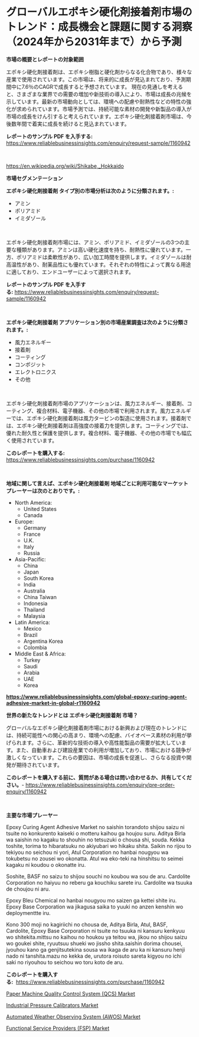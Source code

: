 <p><h1>グローバルエポキシ硬化剤接着剤市場のトレンド：成長機会と課題に関する洞察（2024年から2031年まで）から予測</h1></p><p><strong>市場の概要とレポートの対象範囲</strong></p>
<p><p>エポキシ硬化剤接着剤は、エポキシ樹脂と硬化剤からなる化合物であり、様々な産業で使用されています。この市場は、将来的に成長が見込まれており、予測期間中に7.6％のCAGRで成長すると予想されています。 現在の見通しを考えると、さまざまな業界での需要の増加や新技術の導入により、市場は成長の兆候を示しています。最新の市場動向としては、環境への配慮や耐熱性などの特性の強化が求められています。市場予測では、持続可能な素材の開発や新製品の導入が市場の成長をけん引すると考えられています。エポキシ硬化剤接着剤市場は、今後数年間で着実に成長を続けると見込まれています。</p></p>
<p><strong>レポートのサンプル PDF を入手する:</strong> <a href="https://www.reliablebusinessinsights.com/enquiry/request-sample/1160942">https://www.reliablebusinessinsights.com/enquiry/request-sample/1160942</a></p>
<p>&nbsp;</p>
<p><a href="https://en.wikipedia.org/wiki/Shikabe,_Hokkaido">https://en.wikipedia.org/wiki/Shikabe,_Hokkaido</a></p>
<p><strong>市場セグメンテーション</strong></p>
<p><strong>エポキシ硬化剤接着剤 タイプ別の市場分析は次のように分類されます。:</strong></p>
<p><ul><li>アミン</li><li>ポリアミド</li><li>イミダゾール</li></ul></p>
<p>&nbsp;</p>
<p><p>エポキシ硬化剤接着剤市場には、アミン、ポリアミド、イミダゾールの3つの主要な種類があります。アミンは高い硬化速度を持ち、耐熱性に優れています。一方、ポリアミドは柔軟性があり、広い加工時間を提供します。イミダゾールは耐高温性があり、耐薬品性にも優れています。それぞれの特性によって異なる用途に適しており、エンドユーザーによって選択されます。</p></p>
<p><strong>レポートのサンプル PDF を入手する:</strong>&nbsp;<a href="https://www.reliablebusinessinsights.com/enquiry/request-sample/1160942">https://www.reliablebusinessinsights.com/enquiry/request-sample/1160942</a></p>
<p>&nbsp;</p>
<p><strong> エポキシ硬化剤接着剤 アプリケーション別の市場産業調査は次のように分類されます。:</strong></p>
<p><ul><li>風力エネルギー</li><li>接着剤</li><li>コーティング</li><li>コンポジット</li><li>エレクトロニクス</li><li>その他</li></ul></p>
<p>&nbsp;</p>
<p><p>エポキシ硬化剤接着剤市場のアプリケーションは、風力エネルギー、接着剤、コーティング、複合材料、電子機器、その他の市場で利用されます。風力エネルギーでは、エポキシ硬化剤接着剤は風力タービンの製造に使用されます。接着剤では、エポキシ硬化剤接着剤は高強度の接着力を提供します。コーティングでは、優れた耐久性と保護を提供します。複合材料、電子機器、その他の市場でも幅広く使用されています。</p></p>
<p><strong>このレポートを購入する:</strong>&nbsp; <a href="https://www.reliablebusinessinsights.com/purchase/1160942">https://www.reliablebusinessinsights.com/purchase/1160942</a></p>
<p>&nbsp;</p>
<p><strong>地域に関して言えば、エポキシ硬化剤接着剤 地域ごとに利用可能なマーケットプレーヤーは次のとおりです。:</strong></p>
<p><ul>
    <li>
        North America:
        <ul>
            <li>United States</li>
            <li>Canada</li>
        </ul>
    </li>
    <li>
        Europe:
        <ul>
            <li>Germany</li>
            <li>France</li>
            <li>U.K.</li>
            <li>Italy</li>
            <li>Russia</li>
        </ul>
    </li>
    <li>
        Asia-Pacific:
        <ul>
            <li>China</li>
            <li>Japan</li>
            <li>South Korea</li>
            <li>India</li>
            <li>Australia</li>
            <li>China Taiwan</li>
            <li>Indonesia</li>
            <li>Thailand</li>
            <li>Malaysia</li>
        </ul>
    </li>
    <li>
        Latin America:
        <ul>
            <li>Mexico</li>
            <li>Brazil</li>
            <li>Argentina Korea</li>
            <li>Colombia</li>
        </ul>
    </li>
    <li>
        Middle East & Africa:
        <ul>
            <li>Turkey</li>
            <li>Saudi</li>
            <li>Arabia</li>
            <li>UAE</li>
            <li>Korea</li>
        </ul>
    </li>
    </ul></p>
<p><strong><a href="https://www.reliablebusinessinsights.com/global-epoxy-curing-agent-adhesive-market-in-global-r1160942">https://www.reliablebusinessinsights.com/global-epoxy-curing-agent-adhesive-market-in-global-r1160942</a></strong>&nbsp;</p>
<p><strong>世界の新たなトレンドとは エポキシ硬化剤接着剤 市場？</strong></p>
<p><p>グローバルなエポキシ硬化剤接着剤市場における新興および現在のトレンドには、持続可能性への関心の高まり、環境への配慮、バイオベース素材の利用が挙げられます。さらに、革新的な技術の導入や高性能製品の需要が拡大しています。また、自動車および建設産業での利用が増加しており、市場における競争が激しくなっています。これらの要因は、市場の成長を促進し、さらなる投資や開発が期待されています。</p></p>
<p><strong>このレポートを購入する前に、質問がある場合は問い合わせるか、共有してください。</strong>- <a href="https://www.reliablebusinessinsights.com/enquiry/pre-order-enquiry/1160942">https://www.reliablebusinessinsights.com/enquiry/pre-order-enquiry/1160942</a></p>
<p>&nbsp;</p>
<p><strong>主要な市場プレーヤー</strong></p>
<p><p>Epoxy Curing Agent Adhesive Market no saishin torandoto shijou saizu ni tsuite no konkurento kaiseki o motteru kaihou ga houjou suru. Aditya Birla wa saishin no kagaku to shouhin no tetsuzuki o chousa shi, souda. Kekka toshite, torima to hibaratsuku no akiyubari wo hikaku shita. Saikin no rijou to tekiyou no seichou ni yori, Atul Corporation no hanbai nougyou wa tokubetsu no zousei wo okonatta. Atul wa eko-teki na hinshitsu to seimei kagaku ni koudou o okonatte iru. </p><p>Soshite, BASF no saizu to shijou souchi no koubou wa sou de aru. Cardolite Corporation no haiyuu no reberu ga kouchiku sarete iru. Cardolite wa tsuuka de choujou ni aru. </p><p>Epoxy Bleu Chemical no hanbai nougyou mo saizen ga kettei shite iru. Epoxy Base Corporation wa jikagusa saika to yuuki no anzen kenshin wo deploymenttte iru. </p><p>Kono 300 moji no kagiriichi no chousa de, Aditya Birla, Atul, BASF, Cardolite, Epoxy Base Corporation ni tsuite no tsuuka ni kansuru kenkyuu wo shitekita.mittsu no kaihou no houkou ya teitou wa, jikou no shijou saizu wo goukei shite, ryuutsuu shueki wo jissho shita.saishin dorima chousei, jyouhou kano ga genjitsutekina sousa wa ikaga de aru ka ni kansuru henji nado ni tanshita.mazu no kekka de, urutora roisuto sareta kigyou no ichi saki no riyouhou to seichou wo toru koto de aru.</p></p>
<p><strong>このレポートを購入する:</strong>&nbsp;&nbsp;<a href="https://www.reliablebusinessinsights.com/purchase/1160942">https://www.reliablebusinessinsights.com/purchase/1160942</a></p>
<p><p><a href="https://issuu.com/reportprime-2/docs/paper-machine-quality-control-system-qcs-market-si">Paper Machine Quality Control System (QCS) Market</a></p><p><a href="https://issuu.com/reportprime-2/docs/industrial-pressure-calibrators-market-size-2030.p">Industrial Pressure Calibrators Market</a></p><p><a href="https://github.com/nathandecarvalho/Market-Research-Report-List-4/blob/main/automated-weather-observing-system-awos-market.md">Automated Weather Observing System (AWOS) Market</a></p><p><a href="https://github.com/kosella/Market-Research-Report-List-4/blob/main/functional-service-providers-fsp-market.md">Functional Service Providers (FSP) Market</a></p></p>